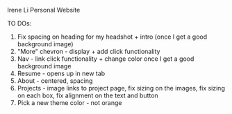 Irene Li Personal Website

TO DOs:
1. Fix spacing on heading for my headshot + intro (once I get a good background image)
2. "More" chevron - display + add click functionality
3. Nav - link click functionality + change color once I get a good background image
4. Resume - opens up in new tab
5. About - centered, spacing
6. Projects - image links to project page, fix sizing on the images, fix sizing on each box, fix alignment on the text and button
7. Pick a new theme color - not orange
